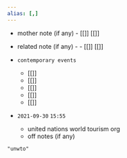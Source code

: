 ```yaml
---
alias: [,]
---
```

- mother note (if any)
		- [[]] [[]]
- related note (if any) -
		- [[]] [[]]
- `contemporary events`
	- [[]]
	- [[]]
	- [[]]
	- [[]]
	- [[]]

- `2021-09-30`  `15:55`
	- united nations world tourism org
	- off notes (if any)

```query
"unwto"
```
